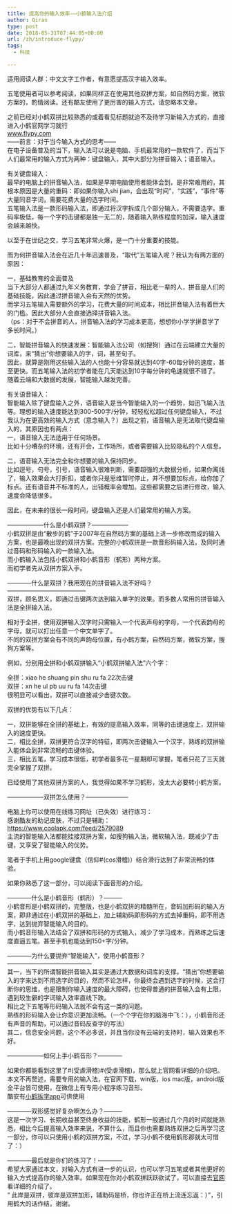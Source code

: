 ```yaml
---
title: 提高你的输入效率——小鹤输入法介绍
author: Qiran
type: post
date: 2018-05-31T07:44:05+00:00
url: /zh/introduce-flypy/
tags:
  - 科技

---
```

适用阅读人群：中文文字工作者，有意愿提高汉字输入效率。

五笔使用者可以参考阅读，如果同样正在使用其他双拼方案，如自然码方案，微软方案的，酌情阅读。还有酷友使用了更厉害的输入方式，请忽略本文章。

之前已经对小鹤双拼比较熟悉的或着看见标题就迫不及待学习新输入方式的，直接进入小鹤官网学习就行  
www.flypy.com  
——前言：对于当今输入方式的思考——  
在电子设备普及的当下，输入法可以说是电脑、手机最常用的一款软件了，而当下人们最常用的输入方式为两种：键盘输入，其中大部分为拼音输入；语音输入。

有关键盘输入：  
最早的电脑上的拼音输入法，如果是早期电脑使用者能体会到，是非常难用的，其根本原因是大量的重码：即如果你输入shi jian，会出现“时间”，“实践”，“事件”等大量同音字词，需要花费大量的选字时间。  
五笔输入法是一款形码输入法，即通过将汉字拆成几个部分输入，不需要选字。重码率极低，每一个字的击键都是独一无二的，随着输入熟练程度的加深，输入速度会越来越快。

以至于在世纪之交，学习五笔非常火爆，是一门十分重要的技能。

而为何拼音输入法会在近几十年迅速普及，“取代”五笔输入呢？我认为有两方面的原因：

一，基础教育的全面普及  
当下大部分人都通过九年义务教育，学会了拼音，相比老一辈的人，拼音是人们的基础技能，因此通过拼音输入会有天然的优势。  
而学习五笔输入需要额外的学习，花费大量的时间成本，相比拼音输入法有着巨大的门槛。因此大部分人会直接选择拼音输入法。  
（ps：对于不会拼音的人，拼音输入法的学习成本更高，想想你小学学拼音学了多长时间。）

二，智能拼音输入的快速发展：智能输入法公司（如搜狗）通过在云端建立大量的词库，来“猜出”你想要输入的字，词，甚至句子。  
因此，就算是刚用这些输入法的人也能十分容易就达到40字-60每分钟的速度，甚至更快。而五笔输入法的初学者能在几天能达到10字每分钟的龟速就很不错了。  
随着云端和大数据的发展，智能输入越发完善。

有关语音输入：  
智能输入除了键盘输入之外，语音输入是当今智能输入的一个趋势，如迅飞输入法等。理想的输入速度能达到300-500字/分钟，轻轻松松超过任何键盘输入，不过我认为在更高效的输入方式（意念输入？）出现之前，语音输入是无法取代键盘输入的，其原因也有两点：  
一，语音输入无法适用于任何场景。  
比如十分嘈杂的环境，还有开会，工作场所，或者需要输入比较隐私的个人信息。

二，语音输入无法完全和你想要的输入保持同步。  
比如逗号，句号，引号，语音输入很难判断，需要超强的大数据分析，如果你离线了，输入效果会大打折扣，或者你只是思维暂时停止，并不想要加标点，给你加了标点。还有语音并不标准的人，出错概率会增加。这些都需要之后进行修改，输入速度会降低很多。

因此，在未来的很长一段时间，键盘输入还是人们最常用的输入方案。

——————什么是小鹤双拼？——————  
小鹤双拼是由“散步的鹤”于2007年在自然码方案的基础上进一步修改而成的输入方案，也是最晚出现的双拼方案。完整的小鹤双拼是一款音形码输入法，及同时通过音码和形码输入的一款输入法。  
而小鹤输入法包括小鹤双拼和小鹤音形（鹤形）两种方案。  
而初学者先从双拼方案入手。

————什么是双拼？我用现在的拼音输入法不好吗？—————————————  
双拼，顾名思义，即通过击键两次达到输入单字的效果。而多数人常用的拼音输入法是全拼输入法。

相对于全拼，使用双拼输入汉字时只需输入一个代表声母的字母，一个代表韵母的字母，就可以打出任意一个中文单字了。  
不同的双拼方案会有不同的声韵母位置，有小鹤方案，自然码方案，微软方案，搜狗方案等。

例如，分别用全拼和小鹤双拼输入“小鹤双拼输入法”六个字：

全拼：xiao he shuang pin shu ru fa 22次击键  
双拼：xn he ul pb uu ru fa 14次击键  
很明显可以看出，双拼可以直接减少击键次数。

双拼的优势有以下几点：

一，双拼能够在全拼的基础上，有效的提高输入效率，同等的击键速度上，双拼输入的速度更快。  
二，相比全拼，双拼更符合汉字的特征，即两次击键输入一个汉字，熟练的双拼输入能体会到非常流畅的击键体验。  
三，相比五笔，学习成本很低，初学者最多花一星期即可掌握，笔者只花了三天就完全掌握了双拼。

已经使用了其他双拼方案的人，我觉得如果不学习鹤形，没太大必要转小鹤方案。

——————双拼怎么使用？———————

电脑上你可以使用在线练习网址（已失效）进行练习：  
感谢酷友的助记皮肤，不过只是辅助：  
https://www.coolapk.com/feed/2579089  
主流的智能输入法都能挂接双拼方案，如搜狗输入法，微软输入法，既减少了击键，又享受了智能输入的优势。

笔者于手机上用google键盘（信仰#(cos滑稽)）结合滑行达到了非常流畅的体验。  


如果你熟悉了这一部分，可以阅读下面音形的介绍。  
  
————什么是小鹤音形（鹤形）？———  
小鹤音形是小鹤双拼的，完整版，也是小鹤双拼的精髓所在，音码加形码的输入方案，即非通过在小鹤双拼的基础上，加上辅助码即形码的方式去掉重码，即不用选字，达到抛弃智能输入的目的。  
而小鹤音形输入法结合了双拼和形码的方式输入，减少了学习成本，而熟练之后速度直逼五笔。甚至手机也能达到150+字/分钟。  
  
————为什么要抛弃“智能输入”，使用小鹤音形？——————————————  
其一，当下的所谓智能拼音输入其实是通过大数据和词库的支撑，“猜出”你想要输入的字来达到不用选字的目的，然而不论怎样，你最终会遇到选字的时候，这会打断你的思维，也是限制你输入速度的最大障碍，也使得普通的拼音输入会有上限，遇到较生僻的字词输入效率直线下跌。  
相比之下五笔等形码输入法就不会有这一类的问题。  
熟练的形码输入会让你意识更加流畅。（一个个字在你的脑海中飞：），小鹤音形还有声音的帮助，可以通过音码反查字的写法）  
其二，信息安全问题，这个不必多说，并且当你没有云端的支持时，输入效果也不好。  
  
——————如何上手小鹤音形？————  
  
如果你都能看到这里了#(受虐滑稽)#(受虐滑稽)，那么就上官网看详细的介绍吧。本文不再赘述，需要专用的输入法，在官网下载，win版，ios mac版，android版全平台皆可使用，在微信上有专用小程序练习音形。  
酷安有[小鹤拆字app][1]可供使用  
  
————双形感觉好复杂啊怎么办？———  
这是一次学习、长期收益甚至终身收益的技能，鹤形一般通过几个月的时间就能熟悉，相比今后提高输入效率来说，不算什么，而且你也需要熟练双拼之后再学习这一部分，你可以只使用小鹤的双拼方案，不过，学习小鹤不使用鹤形那就太可惜了：）  
  
————最后就是你们的练习了！————  
希望大家通过本文，对输入方式有进一步的认识，也可以学习五笔或者其他更好的输入方式提高你的输入效率。如果现在你对小鹤双拼跃跃欲试了，可以直接去[官网][2]看详细的介绍了。  
“ 此岸是双拼，彼岸是双拼加形，辅助码是桥，你也许正在桥上流连忘返：）”，引用鹤大的话作结，谢谢。

 [1]: http://www.coolapk.com/apk/club.xhup.flypyquery
 [2]: http://www.flypy.com